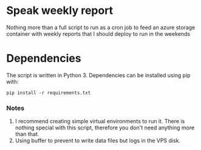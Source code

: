 # Speak weekly report


Nothing more than a full script to run as a cron job to feed an azure storage container with weekly reports that I should deploy to run in the weekends

# Dependencies
The script is written in Python 3. Dependencies can be installed using pip with: 

```
pip install -r requirements.txt
```

### Notes

1. I recommend creating simple virtual environments to run it. There is nothing special with this script, therefore you don't need anything more than that.
2. Using buffer to prevent to write data files but logs in the VPS disk.